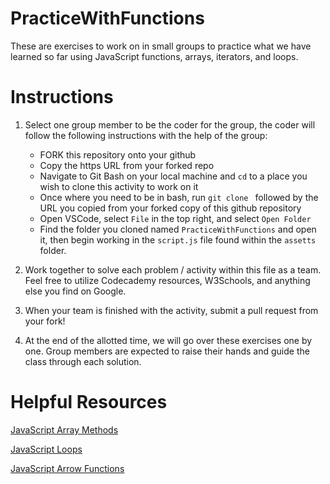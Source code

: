 # PracticeWithFunctions

These are exercises to work on in small groups to practice what we have learned so far using JavaScript functions, arrays, iterators, and loops. 

# Instructions

1. Select one group member to be the coder for the group, the coder will follow the following instructions with the help of the group:
    * FORK this repository onto your github
    * Copy the https URL from your forked repo
    * Navigate to Git Bash on your local machine and `cd` to a place you wish to clone this activity to work on it
    * Once where you need to be in bash, run `git clone ` followed by the URL you copied from your forked copy of this github repository
    * Open VSCode, select `File` in the top right, and select `Open Folder` 
    * Find the folder you cloned named `PracticeWithFunctions` and open it, then begin working in the `script.js` file found within the `assetts` folder.

2. Work together to solve each problem / activity within this file as a team. Feel free to utilize Codecademy resources, W3Schools, and anything else you find on Google.

3. When your team is finished with the activity, submit a pull request from your fork!

4. At the end of the allotted time, we will go over these exercises one by one. Group members are expected to raise their hands and guide the class through each solution.

# Helpful Resources

[JavaScript Array Methods](https://www.w3schools.com/jsref/jsref_obj_array.asp)

[JavaScript Loops](https://www.w3schools.com/js/js_loop_for.asp)

[JavaScript Arrow Functions](https://www.w3schools.com/js/js_arrow_function.asp)